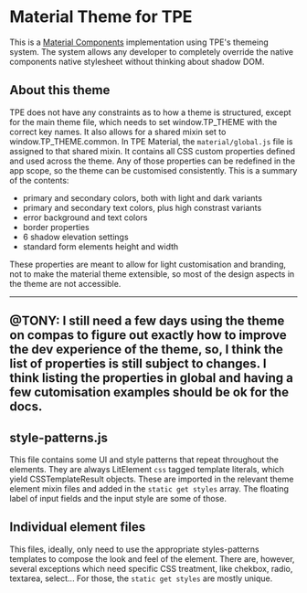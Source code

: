 # Material Theme for TPE
This is a [Material Components](https://material.io/components) implementation using TPE's themeing system.
The system allows any developer to completely override the native components native stylesheet without thinking about shadow DOM.

## About this theme
TPE does not have any constraints as to how a theme is structured, except for the main theme file, which needs to set window.TP_THEME with the correct key names.
It also allows for a shared mixin set to window.TP_THEME.common. In TPE Material, the `material/global.js` file is assigned to that shared mixin. It contains all CSS custom properties defined and used across the theme.
Any of those properties can be redefined in the app scope, so the theme can be customised consistently. This is a summary of the contents:

- primary and secondary colors, both with light and dark variants
- primary and secondary text colors, plus high constrast variants
- error background and text colors
- border properties
- 6 shadow elevation settings
- standard form elements height and width

These properties are meant to allow for light customisation and branding, not to make the material theme extensible, so most of the design aspects in the theme are not accessible.

---
@TONY: I still need a few days using the theme on compas to figure out exactly how to improve the dev experience of the theme, so, I think the list of properties is still subject to changes. I think listing the properties in global and having a few cutomisation examples should be ok for the docs.
---


## style-patterns.js
This file contains some UI and style patterns that repeat throughout the elements. They are always LitElement `css` tagged template literals, which yield CSSTemplateResult objects.
These are imported in the relevant theme element mixin files and added in the `static get styles` array.
The floating label of input fields and the input style are some of those.

## Individual element files
This files, ideally, only need to use the appropriate styles-patterns templates to compose the look and feel of the element. There are, however, several exceptions which need specific CSS treatment, like chekbox, radio, textarea, select... For those, the `static get styles` are mostly unique.
